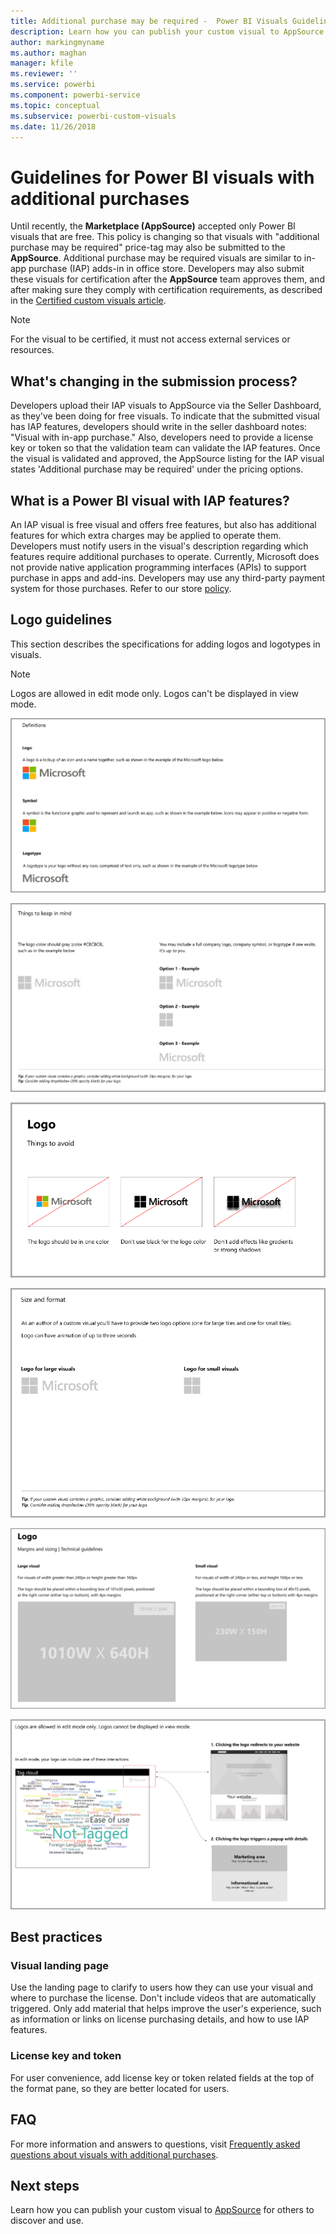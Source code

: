 ```yaml
---
title: Additional purchase may be required -  Power BI Visuals Guidelines
description: Learn how you can publish your custom visual to AppSource for others to discover and use it via a purchase.
author: markingmyname
ms.author: maghan
manager: kfile
ms.reviewer: ''
ms.service: powerbi
ms.component: powerbi-service
ms.topic: conceptual
ms.subservice: powerbi-custom-visuals
ms.date: 11/26/2018
---
```


# Guidelines for Power BI visuals with additional purchases

Until recently, the **Marketplace (AppSource)** accepted only Power BI visuals that are free. This policy is changing so that visuals with "additional purchase may be required" price-tag may also be submitted to the **AppSource**. Additional purchase may be required visuals are similar to in-app purchase (IAP) adds-in in office store. Developers may also submit these visuals for certification after the **AppSource** team approves them, and after making sure they comply with certification requirements, as described in the [Certified custom visuals article](../power-bi-custom-visuals-certified.md).

> [!Note]
> For the visual to be certified, it must not access external services or resources.

## What's changing in the submission process?

Developers upload their IAP visuals to AppSource via the Seller Dashboard, as they've been doing for free visuals. To indicate that the submitted visual has IAP features, developers should write in the seller dashboard notes: "Visual with in-app purchase." Also, developers need to provide a license key or token so that the validation team can validate the IAP features. Once the visual is validated and approved, the AppSource listing for the IAP visual states 'Additional purchase may be required' under the pricing options.

## What is a Power BI visual with IAP features?

An IAP visual is free visual and offers free features, but also has additional features for which extra charges may be applied to operate them. Developers must notify users in the visual's description regarding which features require additional purchases to operate. Currently, Microsoft does not provide native application programming interfaces (APIs) to support purchase in apps and add-ins.
Developers may use any third-party payment system for those purchases. Refer to our store [policy](https://docs.microsoft.com/office/dev/store/validation-policies#2-apps-or-add-ins-can-display-certain-ads).

## Logo guidelines

This section describes the specifications for adding logos and logotypes in visuals.

> [!NOTE]
> Logos are allowed in edit mode only. Logos can't be displayed in view mode.

![definitions](media/office-store-in-app-purchase-visual-guidelines/definitions.png)

![things-to-keep](media/office-store-in-app-purchase-visual-guidelines/things-to-keep-in-mind.png)

![things-to](media/office-store-in-app-purchase-visual-guidelines/things-to-avoid.png)

![size-and-format ](media/office-store-in-app-purchase-visual-guidelines/size-and-format.png)

![margins-and](media/office-store-in-app-purchase-visual-guidelines/margins-and-sizes.png)

![edit-mode](media/office-store-in-app-purchase-visual-guidelines/logos-in-edit-mode.png)

## Best practices

### Visual landing page

Use the landing page to clarify to users how they can use your visual and where to purchase the license. Don't include videos that are automatically triggered. Only add material that helps improve the user's experience, such as information or links on license purchasing details, and how to use IAP features.

### License key and token

For user convenience, add license key or token related fields at the top of the format pane, so they are better located for users.

## FAQ

For more information and answers to questions, visit  [Frequently asked questions about visuals with additional purchases](https://docs.microsoft.com/en-us/power-bi/power-bi-custom-visuals-faq#visuals-with-additional-purchases).

## Next steps

Learn how you can publish your custom visual to [AppSource](office-store.md) for others to discover and use.
